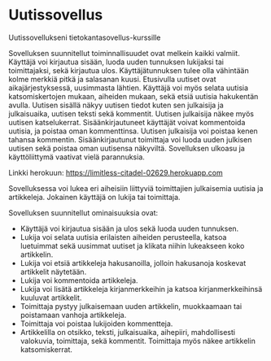 # Uutissovellus
Uutissovellukseni tietokantasovellus-kurssille

Sovelluksen suunnitellut toiminnallisuudet ovat melkein kaikki valmiit. Käyttäjä voi kirjautua sisään, luoda uuden tunnuksen lukijaksi tai toimittajaksi, sekä kirjautua ulos. Käyttäjätunnuksen tulee olla vähintään kolme merkkiä pitkä ja salasanan kuusi. Etusivulla uutiset ovat aikajärjestyksessä, uusimmasta lähtien. Käyttäjä voi myös selata uutisia katsomiskertojen mukaan, aiheiden mukaan, sekä etsiä uutisia hakukentän avulla. Uutisen sisällä näkyy uutisen tiedot kuten sen julkaisija ja julkaisuaika, uutisen teksti sekä kommentit. Uutisen julkaisija näkee myös uutisen katselukerrat. Sisäänkirjautuneet käyttäjät voivat kommentoida uutisia, ja poistaa oman kommenttinsa. Uutisen julkaisija voi poistaa kenen tahansa kommentin. Sisäänkirjautunut toimittaja voi luoda uuden julkisen uutisen sekä poistaa oman uutisensa näkyviltä. Sovelluksen ulkoasu ja käyttöliittymä vaativat vielä parannuksia.


Linkki herokuun: https://limitless-citadel-02629.herokuapp.com

Sovelluksessa voi lukea eri aiheisiin liittyviä toimittajien julkaisemia uutisia ja artikkeleja. Jokainen käyttäjä on lukija tai toimittaja.

Sovelluksen suunnitellut ominaisuuksia ovat: 

* Käyttäjä voi kirjautua sisään ja ulos sekä luoda uuden tunnuksen.
* Lukija voi selata uutisia erilaisten aiheiden perusteella, katsoa luetuimmat sekä uusimmat uutiset ja klikata niihin lukeakseen koko artikkelin.
* Lukija voi etsiä artikkeleja hakusanoilla, jolloin hakusanoja koskevat artikkelit näytetään.
* Lukija voi kommentoida artikkeleja.
* Lukija voi lisätä artikkeleja kirjanmerkkeihin ja katsoa kirjanmerkkeihinsä kuuluvat artikkelit.
* Toimittaja pystyy julkaisemaan uuden artikkelin, muokkaamaan tai poistamaan vanhoja artikkeleja. 
* Toimittaja voi poistaa lukijoiden kommentteja.
* Artikkelilla on otsikko, teksti, julkaisuaika, aihepiiri, mahdollisesti valokuvia, toimittaja, sekä kommentit. Toimittaja myös näkee artikkelin katsomiskerrat.
